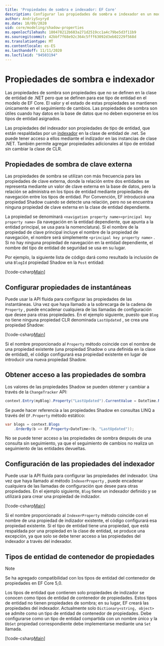 ```yaml
---
title: 'Propiedades de sombra e indexador: EF Core'
description: Configurar las propiedades de sombra e indexador en un modelo de Entity Framework Core
author: AndriySvyryd
ms.date: 10/09/2020
uid: core/modeling/shadow-properties
ms.openlocfilehash: 180478212b683a271d2519cc1a4c79be5d3f11b9
ms.sourcegitcommit: 42bbf7f68e92c364c5fff63092d3eb02229f568d
ms.translationtype: MT
ms.contentlocale: es-ES
ms.lasthandoff: 11/11/2020
ms.locfileid: "94503194"
---
```

# <a name="shadow-and-indexer-properties"></a>Propiedades de sombra e indexador

Las propiedades de sombra son propiedades que no se definen en la clase de entidad de .NET pero que se definen para ese tipo de entidad en el modelo de EF Core. El valor y el estado de estas propiedades se mantienen únicamente en el seguimiento de cambios. Las propiedades de sombra son útiles cuando hay datos en la base de datos que no deben exponerse en los tipos de entidad asignados.

Las propiedades del indexador son propiedades de tipo de entidad, que están respaldadas por un [indexador](/dotnet/csharp/programming-guide/indexers/) en la clase de entidad de .net. Se puede tener acceso a ellos mediante el indizador en las instancias de clase .NET. También permite agregar propiedades adicionales al tipo de entidad sin cambiar la clase de CLR.

## <a name="foreign-key-shadow-properties"></a>Propiedades de sombra de clave externa

Las propiedades de sombra se utilizan con más frecuencia para las propiedades de clave externa, donde la relación entre dos entidades se representa mediante un valor de clave externa en la base de datos, pero la relación se administra en los tipos de entidad mediante propiedades de navegación entre los tipos de entidad. Por Convención, EF introducirá una propiedad Shadow cuando se detecte una relación, pero no se encuentra ninguna propiedad de clave externa en la clase de entidad dependiente.

La propiedad se denominará `<navigation property name><principal key property name>` (la navegación en la entidad dependiente, que apunta a la entidad principal, se usa para la nomenclatura). Si el nombre de la propiedad de clave principal incluye el nombre de la propiedad de navegación, el nombre será simplemente `<principal key property name>` . Si no hay ninguna propiedad de navegación en la entidad dependiente, el nombre del tipo de entidad de seguridad se usa en su lugar.

Por ejemplo, la siguiente lista de código dará como resultado la inclusión de una `BlogId` propiedad Shadow en la `Post` entidad:

[!code-csharp[Main](../../../samples/core/Modeling/Conventions/ShadowForeignKey.cs?name=Conventions&highlight=21-23)]

## <a name="configuring-shadow-properties"></a>Configurar propiedades de instantáneas

Puede usar la API fluida para configurar las propiedades de las instantáneas. Una vez que haya llamado a la sobrecarga de la cadena de `Property` , puede encadenar cualquiera de las llamadas de configuración que desee para otras propiedades. En el ejemplo siguiente, puesto que `Blog` no tiene ninguna propiedad CLR denominada `LastUpdated` , se crea una propiedad Shadow:

[!code-csharp[Main](../../../samples/core/Modeling/FluentAPI/ShadowProperty.cs?name=ShadowProperty&highlight=8)]

Si el nombre proporcionado al `Property` método coincide con el nombre de una propiedad existente (una propiedad Shadow o una definida en la clase de entidad), el código configurará esa propiedad existente en lugar de introducir una nueva propiedad Shadow.

## <a name="accessing-shadow-properties"></a>Obtener acceso a las propiedades de sombra

Los valores de las propiedades Shadow se pueden obtener y cambiar a través de la `ChangeTracker` API:

```csharp
context.Entry(myBlog).Property("LastUpdated").CurrentValue = DateTime.Now;
```

Se puede hacer referencia a las propiedades Shadow en consultas LINQ a través del `EF.Property` método estático:

```csharp
var blogs = context.Blogs
    .OrderBy(b => EF.Property<DateTime>(b, "LastUpdated"));
```

No se puede tener acceso a las propiedades de sombra después de una consulta sin seguimiento, ya que el seguimiento de cambios no realiza un seguimiento de las entidades devueltas.

## <a name="configuring-indexer-properties"></a>Configuración de las propiedades del indexador

Puede usar la API fluida para configurar las propiedades del indexador. Una vez que haya llamado al método `IndexerProperty` , puede encadenar cualquiera de las llamadas de configuración que desee para otras propiedades. En el ejemplo siguiente, `Blog` tiene un indexador definido y se utilizará para crear una propiedad de indizador.

[!code-csharp[Main](../../../samples/core/Modeling/FluentAPI/IndexerProperty.cs?name=ShadowProperty&highlight=3)]

Si el nombre proporcionado al `IndexerProperty` método coincide con el nombre de una propiedad de indizador existente, el código configurará esa propiedad existente. Si el tipo de entidad tiene una propiedad, que está respaldada por una propiedad en la clase de entidad, se produce una excepción, ya que solo se debe tener acceso a las propiedades del indexador a través del indexador.

## <a name="property-bag-entity-types"></a>Tipos de entidad de contenedor de propiedades

> [!NOTE]
> Se ha agregado compatibilidad con los tipos de entidad del contenedor de propiedades en EF Core 5,0.

Los tipos de entidad que contienen solo propiedades de indizador se conocen como tipos de entidad de contenedor de propiedades. Estos tipos de entidad no tienen propiedades de sombra; en su lugar, EF creará las propiedades del indexador. Actualmente solo `Dictionary<string, object>` se admite como un tipo de entidad de contenedor de propiedades. Debe configurarse como un tipo de entidad compartida con un nombre único y la `DbSet` propiedad correspondiente debe implementarse mediante una `Set` llamada.

[!code-csharp[Main](../../../samples/core/Modeling/FluentAPI/SharedType.cs?name=SharedType&highlight=3,7)]
